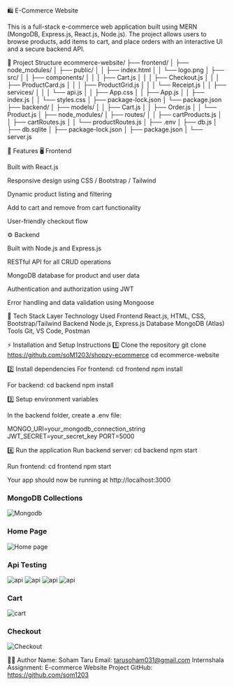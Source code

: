 🛍️ E-Commerce Website

This is a full-stack e-commerce web application built using MERN (MongoDB, Express.js, React.js, Node.js). The project allows users to browse products, add items to cart, and place orders with an interactive UI and a secure backend API.

📁 Project Structure
ecommerce-website/
├── frontend/
│   ├── node_modules/
│   ├── public/
│   │   ├── index.html
│   │   └── logo.png
│   ├── src/
│   │   ├── components/
│   │   │   ├── Cart.js
│   │   │   ├── Checkout.js
│   │   │   ├── ProductCard.js
│   │   │   ├── ProductGrid.js
│   │   │   └── Receipt.js
│   │   ├── services/
│   │   │   └── api.js
│   │   ├── App.css
│   │   ├── App.js
│   │   ├── index.js
│   │   └── styles.css
│   ├── package-lock.json
│   └── package.json
├── backend/
│   ├── models/
│   │   ├── Cart.js
│   │   ├── Order.js
│   │   └── Product.js
│   ├── node_modules/
│   ├── routes/
│   │   ├── cartProducts.js
│   │   ├── cartRoutes.js
│   │   └── productRoutes.js
│   ├── .env
│   ├── db.js
│   ├── db.sqlite
│   ├── package-lock.json
│   ├── package.json
│   └── server.js

🚀 Features
🖥️ Frontend

Built with React.js

Responsive design using CSS / Bootstrap / Tailwind

Dynamic product listing and filtering

Add to cart and remove from cart functionality

User-friendly checkout flow

⚙️ Backend

Built with Node.js and Express.js

RESTful API for all CRUD operations

MongoDB database for product and user data

Authentication and authorization using JWT

Error handling and data validation using Mongoose


🧩 Tech Stack
Layer	    Technology Used
Frontend	React.js, HTML, CSS, Bootstrap/Tailwind
Backend	    Node.js, Express.js
Database	MongoDB (Atlas)
Tools	    Git, VS Code, Postman


⚡ Installation and Setup Instructions
1️⃣ Clone the repository
git clone https://github.com/soM1203/shopzy-ecommerce
cd ecommerce-website

2️⃣ Install dependencies
For frontend:
cd frontend
npm install

For backend:
cd backend
npm install

3️⃣ Setup environment variables

In the backend folder, create a .env file:

MONGO_URI=your_mongodb_connection_string
JWT_SECRET=your_secret_key
PORT=5000

4️⃣ Run the application
Run backend server:
cd backend
npm start

Run frontend:
cd frontend
npm start


Your app should now be running at http://localhost:3000



### MongoDB Collections
![Mongodb](frontend/src/assets/mongodb.png)

### Home Page
![Home page](src/assets/home.png)

### Api Testing
![api](frontend/src/assets/api1.png)
![api](frontend/src/assets/api2.png)
![api](frontend/src/assets/api3.png)
![api](frontend/src/assets/api4.png)

### Cart
![cart](frontend/src/assets/cart.png)

### Checkout
![Checkout](frontend/src/assets/checkout.png)


🧑‍💻 Author
Name: Soham Taru
Email: tarusoham031@gmail.com
Internshala Assignment: E-commerce Website Project
GitHub: https://github.com/som1203
